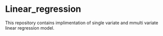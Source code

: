 # Linear_regression

This repository contains implimentation of single variate and mmulti variate linear regression model. 
